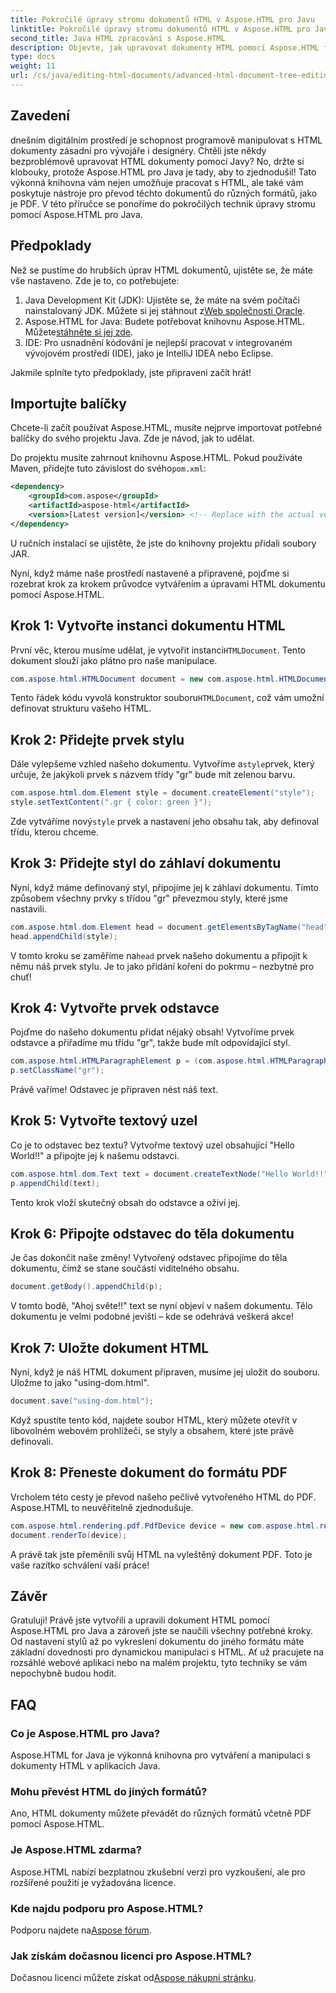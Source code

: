 ```yaml
---
title: Pokročilé úpravy stromu dokumentů HTML v Aspose.HTML pro Javu
linktitle: Pokročilé úpravy stromu dokumentů HTML v Aspose.HTML pro Javu
second_title: Java HTML zpracování s Aspose.HTML
description: Objevte, jak upravovat dokumenty HTML pomocí Aspose.HTML for Java, pomocí tohoto podrobného průvodce, včetně vytváření stylů, odstavců a převodu do PDF.
type: docs
weight: 11
url: /cs/java/editing-html-documents/advanced-html-document-tree-editing/
---
```

## Zavedení

dnešním digitálním prostředí je schopnost programově manipulovat s HTML dokumenty zásadní pro vývojáře i designéry. Chtěli jste někdy bezproblémově upravovat HTML dokumenty pomocí Javy? No, držte si klobouky, protože Aspose.HTML pro Java je tady, aby to zjednodušil! Tato výkonná knihovna vám nejen umožňuje pracovat s HTML, ale také vám poskytuje nástroje pro převod těchto dokumentů do různých formátů, jako je PDF. V této příručce se ponoříme do pokročilých technik úpravy stromu pomocí Aspose.HTML pro Java.

## Předpoklady

Než se pustíme do hrubších úprav HTML dokumentů, ujistěte se, že máte vše nastaveno. Zde je to, co potřebujete:
1.  Java Development Kit (JDK): Ujistěte se, že máte na svém počítači nainstalovaný JDK. Můžete si jej stáhnout z[Web společnosti Oracle](https://www.oracle.com/java/technologies/javase-jdk11-downloads.html).
2.  Aspose.HTML for Java: Budete potřebovat knihovnu Aspose.HTML. Můžete[stáhněte si jej zde](https://releases.aspose.com/html/java/).
3. IDE: Pro usnadnění kódování je nejlepší pracovat v integrovaném vývojovém prostředí (IDE), jako je IntelliJ IDEA nebo Eclipse.

Jakmile splníte tyto předpoklady, jste připraveni začít hrát!

## Importujte balíčky
Chcete-li začít používat Aspose.HTML, musíte nejprve importovat potřebné balíčky do svého projektu Java. Zde je návod, jak to udělat.

 Do projektu musíte zahrnout knihovnu Aspose.HTML. Pokud používáte Maven, přidejte tuto závislost do svého`pom.xml`:

```xml
<dependency>
    <groupId>com.aspose</groupId>
    <artifactId>aspose-html</artifactId>
    <version>[Latest version]</version> <!-- Replace with the actual version -->
</dependency>
```

U ručních instalací se ujistěte, že jste do knihovny projektu přidali soubory JAR.

Nyní, když máme naše prostředí nastavené a připravené, pojďme si rozebrat krok za krokem průvodce vytvářením a úpravami HTML dokumentu pomocí Aspose.HTML.

## Krok 1: Vytvořte instanci dokumentu HTML

 První věc, kterou musíme udělat, je vytvořit instanci`HTMLDocument`. Tento dokument slouží jako plátno pro naše manipulace.

```java
com.aspose.html.HTMLDocument document = new com.aspose.html.HTMLDocument();
```

 Tento řádek kódu vyvolá konstruktor souboru`HTMLDocument`, což vám umožní definovat strukturu vašeho HTML.

## Krok 2: Přidejte prvek stylu

 Dále vylepšeme vzhled našeho dokumentu. Vytvoříme a`style`prvek, který určuje, že jakýkoli prvek s názvem třídy "gr" bude mít zelenou barvu.

```java
com.aspose.html.dom.Element style = document.createElement("style");
style.setTextContent(".gr { color: green }");
```

 Zde vytváříme nový`style` prvek a nastavení jeho obsahu tak, aby definoval třídu, kterou chceme.

## Krok 3: Přidejte styl do záhlaví dokumentu

Nyní, když máme definovaný styl, připojíme jej k záhlaví dokumentu. Tímto způsobem všechny prvky s třídou "gr" převezmou styly, které jsme nastavili.

```java
com.aspose.html.dom.Element head = document.getElementsByTagName("head").get_Item(0);
head.appendChild(style);
```

 V tomto kroku se zaměříme na`head` prvek našeho dokumentu a připojit k němu náš prvek stylu. Je to jako přidání koření do pokrmu – nezbytné pro chuť!

## Krok 4: Vytvořte prvek odstavce

Pojďme do našeho dokumentu přidat nějaký obsah! Vytvoříme prvek odstavce a přiřadíme mu třídu "gr", takže bude mít odpovídající styl.

```java
com.aspose.html.HTMLParagraphElement p = (com.aspose.html.HTMLParagraphElement) document.createElement("p");
p.setClassName("gr");
```

Právě vaříme! Odstavec je připraven nést náš text.

## Krok 5: Vytvořte textový uzel

Co je to odstavec bez textu? Vytvořme textový uzel obsahující "Hello World!!" a připojte jej k našemu odstavci.

```java
com.aspose.html.dom.Text text = document.createTextNode("Hello World!!");
p.appendChild(text);
```

Tento krok vloží skutečný obsah do odstavce a oživí jej.

## Krok 6: Připojte odstavec do těla dokumentu

Je čas dokončit naše změny! Vytvořený odstavec připojíme do těla dokumentu, čímž se stane součástí viditelného obsahu.

```java
document.getBody().appendChild(p);
```

V tomto bodě, "Ahoj světe!!" text se nyní objeví v našem dokumentu. Tělo dokumentu je velmi podobné jevišti – kde se odehrává veškerá akce!

## Krok 7: Uložte dokument HTML

Nyní, když je náš HTML dokument připraven, musíme jej uložit do souboru. Uložme to jako "using-dom.html".

```java
document.save("using-dom.html");
```

Když spustíte tento kód, najdete soubor HTML, který můžete otevřít v libovolném webovém prohlížeči, se styly a obsahem, které jste právě definovali.

## Krok 8: Přeneste dokument do formátu PDF

Vrcholem této cesty je převod našeho pečlivě vytvořeného HTML do PDF. Aspose.HTML to neuvěřitelně zjednodušuje.

```java
com.aspose.html.rendering.pdf.PdfDevice device = new com.aspose.html.rendering.pdf.PdfDevice("using-dom.pdf");
document.renderTo(device);
```

A právě tak jste přeměnili svůj HTML na vyleštěný dokument PDF. Toto je vaše razítko schválení vaší práce!

## Závěr
Gratuluji! Právě jste vytvořili a upravili dokument HTML pomocí Aspose.HTML pro Java a zároveň jste se naučili všechny potřebné kroky. Od nastavení stylů až po vykreslení dokumentu do jiného formátu máte základní dovednosti pro dynamickou manipulaci s HTML. Ať už pracujete na rozsáhlé webové aplikaci nebo na malém projektu, tyto techniky se vám nepochybně budou hodit.


## FAQ

### Co je Aspose.HTML pro Java?
Aspose.HTML for Java je výkonná knihovna pro vytváření a manipulaci s dokumenty HTML v aplikacích Java.
### Mohu převést HTML do jiných formátů?
Ano, HTML dokumenty můžete převádět do různých formátů včetně PDF pomocí Aspose.HTML.
### Je Aspose.HTML zdarma?
Aspose.HTML nabízí bezplatnou zkušební verzi pro vyzkoušení, ale pro rozšířené použití je vyžadována licence.
### Kde najdu podporu pro Aspose.HTML?
 Podporu najdete na[Aspose fórum](https://forum.aspose.com/c/html/29).
### Jak získám dočasnou licenci pro Aspose.HTML?
 Dočasnou licenci můžete získat od[Aspose nákupní stránku](https://purchase.aspose.com/temporary-license/).